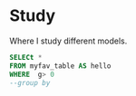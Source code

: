 # Study
Where I study different models.
```sql
SELECt * 
FROM myfav_table AS hello
WHERE  g> 0
--group by 
```
